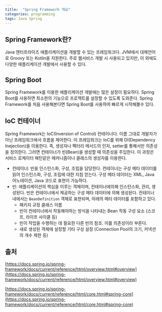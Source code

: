 ```yaml
---
title:  "Spring Framework 개요"
categories: programming
tags: Java Spring
---
```


## Spring Framework란?

Java 엔터프라이즈 애플리케이션을 개발할 수 있는 프레임워크다. JVM에서 대체언어로 Groovy 또는 Kotlin을 지원한다. 주로 웹서비스 개발 시 사용되고 있지만, 이 외에도 다양한 애플리케이션 개발에서 사용할 수 있다.

## Spring Boot

Spring Framework를 이용한 애플리케이션 개발에는 많은 설정이 필요하다. Spring Boot를 사용하면 최소한의 기능으로 프로젝트를 설정할 수 있도록 도와준다. Spring Framework를 처음 사용해본다면 Spring Boot를 사용하여 빠르게 시작해볼수 있다.

## IoC 컨테이너

Spring Framework는 IoC(Inversion of Control) 컨테이너다. 이름 그대로 개발자가 아닌 프레임워크에서 흐름을 제어한다. 이 프레임워크는 IoC를 위해 DI(Dependency Inejection)을 이용한다. 즉, 생성자나 팩터리 메서드의 인자, setter를 통해서만 의존성을 정의한다. 그러면 컨테이너가 빈(Bean)을 생성할 때 의존성을 주입한다. 이 과정은 서비스 로케이터 패턴같은 매커니즘이나 클래스의 생성자를 이용한다.

- 컨테이너: 빈을 인스턴스화, 구성, 조립을 담당한다. 컨테이너는 구성 메타 데이터를 읽어 인스턴스화, 구성, 조립에 대한 지침 얻는다. 구성 메타 데이터는 XML, Java 어노테이션, Java 코드로 표현이 가능하다.
- 빈: 애플리케이션의 핵심을 이루는 객체이며, 컨테이너에의해 인스턴스화, 관리, 생성된다. 빈은 컨테이너에서 제공하는 구성 메타 데이터에 의해 생성된다. 컨테이너 내에서는 `BeanDefinition` 객체로 표현되며, 아래의 메타 데이터를 포함하고 있다.
    - 패키지 규정 클래스 이름
    - 빈이 컨테이너에서 작동해야하는 방식을 나타내는 Bean 작동 구성 요소 (스코프, 라이프 사이클 등)
    - 빈이 작업을 수행하는 데 필요한 다른 빈의 참조. 이를 의존성이라 부른다.
    - 새로 생성된 객체에 설정할 기타 구성 설정 (Connection Pool의 크기, 커넥션의 개수 제한 등)

## 출처

[https://docs.spring.io/spring-framework/docs/current/reference/html/overview.html#overview](https://docs.spring.io/spring-framework/docs/current/reference/html/overview.html#overview)

[https://docs.spring.io/spring-framework/docs/current/reference/html/core.html#spring-core](https://docs.spring.io/spring-framework/docs/current/reference/html/core.html#spring-core)